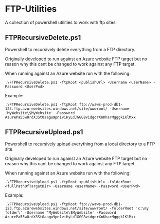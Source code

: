 # FTP-Utilities

A collection of powershell utilities to work with ftp sites


## FTPRecursiveDelete.ps1

Powershell to recursively delete everything from a FTP directory.

Originally developed to run against an Azure website FTP target but no reason why this cant be changed to work against any FTP target.

When running against an Azure website run with the following:
```
.\FTPRecursiveDelete.ps1 -ftpRoot <publishUrl> -Username <userName> -Password <UserPwd>
```
Example:
``` 
.\FTPRecursiveDelete.ps1 -ftpRoot ftp://waws-prod-db1-123.ftp.azurewebsites.windows.net/site/wwwroot/ -Username 'MyWebsite\$MyWebsite' -Password AzurePa55w0rdX3St0aagu9pn1viHyLdJGGG8vidgorXnKharMgggk1KlMxx
```


## FTPRecursiveUpload.ps1

Powershell to recursively upload everything from a local directory to a FTP site.

Originally developed to run against an Azure website FTP target but no reason why this cant be changed to work against any FTP target.

When running against an Azure website run with the following:
```
.\FTPRecursiveUpload.ps1 -ftpRoot <publishUrl> -folderRoot <fullPathOfTargetDir> -Username <userName> -Password <UserPwd>
```
Example:
``` 
.\FTPRecursiveUpload.ps1 -ftpRoot ftp://waws-prod-db1-123.ftp.azurewebsites.windows.net/site/wwwroot/ -folderRoot 'c:\my folder\' -Username 'MyWebsite\$MyWebsite' -Password AzurePa55w0rdX3St0aagu9pn1viHyLdJGGG8vidgorXnKharMgggk1KlMxx
```
